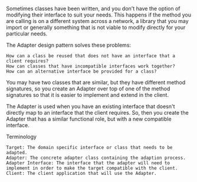 Sometimes classes have been written, and you don't have the option of modifying their interface to suit your needs. This happens if the method you are calling is on a different system across a network, a library that you may import or generally something that is not viable to modify directly for your particular needs.

The Adapter design pattern solves these problems:

    How can a class be reused that does not have an interface that a client requires?
    How can classes that have incompatible interfaces work together?
    How can an alternative interface be provided for a class?


You may have two classes that are similar, but they have different method signatures, so you create an Adapter over top of one of the method signatures so that it is easier to implement and extend in the client.

The Adapter is used when you have an existing interface that doesn't directly map to an interface that the client requires. So, then you create the Adapter that has a similar functional role, but with a new compatible interface.

Terminology

    Target: The domain specific interface or class that needs to be adapted.
    Adapter: The concrete adapter class containing the adaption process.
    Adapter Interface: The interface that the adapter will need to implement in order to make the target compatible with the client.
    Client: The client application that will use the Adapter.
